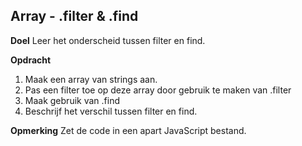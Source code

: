## Array - .filter & .find
**Doel**
Leer het onderscheid tussen filter en find.

**Opdracht**
1. Maak een array van strings aan.
2. Pas een filter toe op deze array door gebruik te maken van .filter
3. Maak gebruik van .find
4. Beschrijf het verschil tussen filter en find.

**Opmerking**
Zet de code in een apart JavaScript bestand.